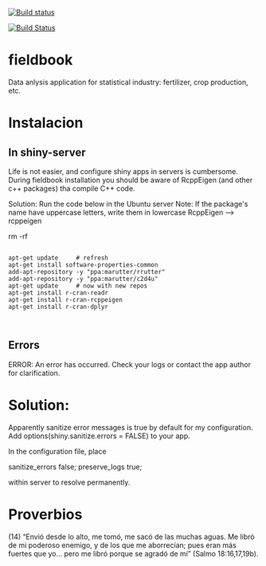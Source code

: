 [![Build status](https://ci.appveyor.com/api/projects/status/7x7cr66jq4pb83eu?svg=true)](https://ci.appveyor.com/project/omarbenites/fieldbook)

[![Build Status](https://travis-ci.org/Flavjack/fieldbook.svg?branch=master)](https://travis-ci.org/Flavjack/fieldbook)


# fieldbook
Data anlysis application for statistical industry: fertilizer, crop production, etc.

# Instalacion

## In shiny-server

Life is not easier, and configure shiny apps in servers is cumbersome.
During fieldbook installation you should be aware of RcppEigen (and other c++ packages) tha compile C++ code.

Solution: Run the code below in the Ubuntu server
Note: If the package's name have uppercase letters, write them in lowercase RcppEigen
--> rcppeigen

rm -rf 


```{r eval=F}

apt-get update     # refresh
apt-get install software-properties-common
add-apt-repository -y "ppa:marutter/rrutter"
add-apt-repository -y "ppa:marutter/c2d4u"
apt-get update     # now with new repos
apt-get install r-cran-readr
apt-get install r-cran-rcppeigen
apt-get install r-cran-dplyr



```

## Errors 

ERROR: An error has occurred. Check your logs or contact the app author for clarification.

# Solution:

Apparently sanitize error messages is true by default for my configuration. Add
options(shiny.sanitize.errors = FALSE) to your app.

In the configuration file, place

sanitize_errors false;
preserve_logs true;

within server to resolve permanently.





# Proverbios

(14) “Envió desde lo alto, me tomó, me sacó de las muchas aguas. Me libró de mi poderoso enemigo, y de los que me aborrecían; pues eran más fuertes que yo… pero me libró porque se agradó de mí” (Salmo 18:16,17,19b).
